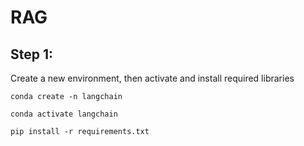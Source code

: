 # RAG  

## Step 1:
Create a new environment, then activate and install required libraries
```
conda create -n langchain

conda activate langchain

pip install -r requirements.txt
```
